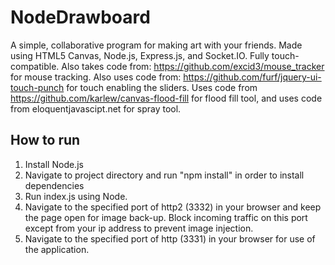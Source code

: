 # NodeDrawboard
A simple, collaborative program for making art with your friends. Made using HTML5 Canvas, Node.js, Express.js, and Socket.IO. Fully touch-compatible.
Also takes code from: https://github.com/excid3/mouse_tracker for mouse tracking. Also uses code from: https://github.com/furf/jquery-ui-touch-punch for touch enabling the sliders. Uses code from https://github.com/karlew/canvas-flood-fill for flood fill tool, and uses code from eloquentjavascipt.net for spray tool.

<h2> How to run </h2>
<ol>
<li>Install Node.js</li>
<li>Navigate to project directory and run "npm install" in order to install dependencies</li>
<li>Run index.js using Node.</li>
<li>Navigate to the specified port of http2 (3332) in your browser and keep the page open for image back-up. Block incoming traffic on this port except from your ip address to prevent image injection.
<li>Navigate to the specified port of http (3331) in your browser for use of the application.</li>
</ol>
